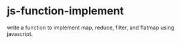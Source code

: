 # js-function-implement
write a function to implement map, reduce, filter, and flatmap using javascript. 

